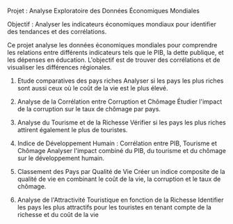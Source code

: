 Projet : Analyse Exploratoire des Données Économiques Mondiales


Objectif : Analyser les indicateurs économiques mondiaux pour identifier des tendances et des corrélations.


Ce projet analyse les données économiques mondiales pour comprendre les relations entre différents indicateurs tels que le PIB, la dette publique, et les dépenses en éducation. L'objectif est de trouver des corrélations et de visualiser les différences régionales.

1. Etude comparatives des pays riches
Analyser si les pays les plus riches sont aussi ceux où le coût de la vie est le plus élevé.

2. Analyse de la Corrélation entre Corruption et Chômage
Étudier l'impact de la corruption sur le taux de chômage par pays.

3. Analyse du Tourisme et de la Richesse
Vérifier si les pays les plus riches attirent également le plus de touristes.

4.  Indice de Développement Humain : Corrélation entre PIB, Tourisme et Chômage
Analyser l'impact combiné du PIB, du tourisme et du chômage sur le développement humain.

5.  Classement des Pays par Qualité de Vie
Créer un indice composite de la qualité de vie en combinant le coût de la vie, la corruption et le taux de chômage.

6.   Analyse de l'Attractivité Touristique en fonction de la Richesse
Identifier les pays les plus attractifs pour les touristes en tenant compte de la richesse et du coût de la vie
